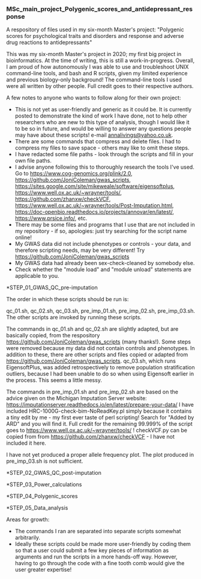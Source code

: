 ### MSc_main_project_Polygenic_scores_and_antidepressant_response
A respository of files used in my six-month Master's project: "Polygenic scores for psychological traits and disorders and response and adverse drug reactions to antidepressants"

This was my six-month Master's project in 2020; my first big project in bioinformatics. At the time of writing, this is still a work-in-progress.
Overall, I am proud of how autonomously I was able to use and troubleshoot UNIX command-line tools, and bash and R scripts, given my limited experience and previous biology-only background!
The command-line tools I used were all written by other people. Full credit goes to their respective authors.

A few notes to anyone who wants to follow along for their own project:

- This is not yet as user-friendly and generic as it could be. It is currently posted to demonstrate the kind of work I have done, not to help other researchers who are new to this type of analysis, though I would like it to be so in future, and would be willing to answer any questions people may have about these scripts! e-mail annalivings@yahoo.co.uk.
- There are some commands that compress and delete files. I had to compress my files to save space - others may like to omit these steps.
- I have redacted some file paths - look through the scripts and fill in your own file paths.
- I advise anyone following this to thoroughly research the tools I've used. Go to https://www.cog-genomics.org/plink/2.0, https://github.com/JoniColeman/gwas_scripts, https://sites.google.com/site/mikeweale/software/eigensoftplus, https://www.well.ox.ac.uk/~wrayner/tools/, https://github.com/zhanxw/checkVCF, https://www.well.ox.ac.uk/~wrayner/tools/Post-Imputation.html, https://doc-openbio.readthedocs.io/projects/annovar/en/latest/, https://www.prsice.info/, etc.
- There may be some files and programs that I use that are not included in my repository - if so, apologies: just try searching for the script name online!
- My GWAS data did not include phenotypes or controls - your data, and therefore scripting needs, may be very different! Try https://github.com/JoniColeman/gwas_scripts
- My GWAS data had already been sex-check-cleaned by somebody else.
- Check whether the "module load" and "module unload" statements are applicable to you.

*STEP_01_GWAS_QC_pre-imputation

The order in which these scripts should be run is:

qc_01.sh, qc_02.sh, qc_03.sh, pre_imp_01.sh, pre_imp_02.sh, pre_imp_03.sh. The other scripts are invoked by running these scripts.

The commands in qc_01.sh and qc_02.sh are slightly adapted, but are basically copied, from the respository https://github.com/JoniColeman/gwas_scripts (many thanks!). Some steps were removed because my data did not contain controls and phenotypes. 
In addition to these, there are other scripts and files copied or adapted from https://github.com/JoniColeman/gwas_scripts.
qc_03.sh, which runs EigensoftPlus, was added retrospectively to remove population stratification outliers, because I had been unable to do so when using Eigensoft earlier in the process. This seems a little messy.

The commands in pre_imp_01.sh and pre_imp_02.sh are based on the advice given on the Michigan Imputation Server website: https://imputationserver.readthedocs.io/en/latest/prepare-your-data/
I have included HRC-1000G-check-bim-NoReadKey.pl simply because it contains a tiny edit by me - my first ever taste of perl scripting! Search for "Added by ARD" and you will find it. Full credit for the remaining 99.999% of the script goes to https://www.well.ox.ac.uk/~wrayner/tools/ !
checkVCF.py can be copied from from https://github.com/zhanxw/checkVCF - I have not included it here.

I have not yet produced a proper allele frequency plot. The plot produced in pre_imp_03.sh is not sufficient.

*STEP_02_GWAS_QC_post-imputation

*STEP_03_Power_calculations

*STEP_04_Polygenic_scores

*STEP_05_Data_analysis

Areas for growth:
- The commands I ran are separated into separate scripts somewhat arbitrarily.
- Ideally these scripts could be made more user-friendly by coding them so that a user could submit a few key pieces of information as arguments and run the scripts in a more hands-off way. However, having to go through the code with a fine tooth comb would give the user greater expertise!
